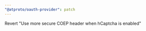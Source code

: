 ```yaml
---
"@atproto/oauth-provider": patch
---
```


Revert "Use more secure COEP header when hCaptcha is enabled"
